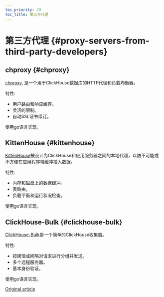 ```yaml
---
toc_priority: 29
toc_title: 第三方代理
---
```


# 第三方代理 {#proxy-servers-from-third-party-developers}

## chproxy {#chproxy}

[chproxy](https://github.com/Vertamedia/chproxy), 是一个用于ClickHouse数据库的HTTP代理和负载均衡器。

特性:

-   用户路由和响应缓存。
-   灵活的限制。
-   自动SSL证书续订。

使用go语言实现。

## KittenHouse {#kittenhouse}

[KittenHouse](https://github.com/VKCOM/kittenhouse)被设计为ClickHouse和应用服务器之间的本地代理，以防不可能或不方便在应用程序端缓冲插入数据。

特性:

-   内存和磁盘上的数据缓冲。
-   表路由。
-   负载平衡和运行状况检查。

使用go语言实现。

## ClickHouse-Bulk {#clickhouse-bulk}

[ClickHouse-Bulk](https://github.com/nikepan/clickhouse-bulk)是一个简单的ClickHouse收集器。

特性:

-   按阈值或间隔对请求进行分组并发送。
-   多个远程服务器。
-   基本身份验证。

使用go语言实现。

[Original article](https://clickhouse.tech/docs/en/interfaces/third-party/proxy/) <!--hide-->
